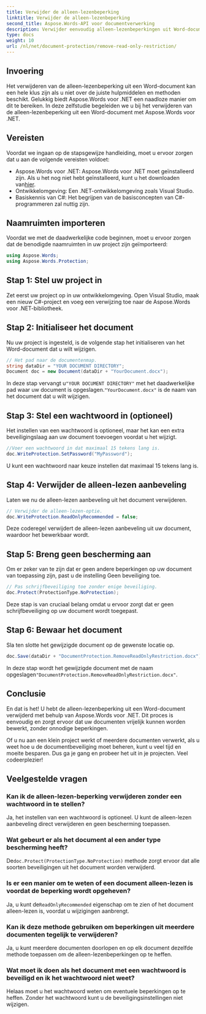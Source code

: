 ```yaml
---
title: Verwijder de alleen-lezenbeperking
linktitle: Verwijder de alleen-lezenbeperking
second_title: Aspose.Words-API voor documentverwerking
description: Verwijder eenvoudig alleen-lezenbeperkingen uit Word-documenten met Aspose.Words voor .NET met onze gedetailleerde, stapsgewijze handleiding. Ideaal voor ontwikkelaars.
type: docs
weight: 10
url: /nl/net/document-protection/remove-read-only-restriction/
---
```

## Invoering

Het verwijderen van de alleen-lezenbeperking uit een Word-document kan een hele klus zijn als u niet over de juiste hulpmiddelen en methoden beschikt. Gelukkig biedt Aspose.Words voor .NET een naadloze manier om dit te bereiken. In deze zelfstudie begeleiden we u bij het verwijderen van de alleen-lezenbeperking uit een Word-document met Aspose.Words voor .NET.

## Vereisten

Voordat we ingaan op de stapsgewijze handleiding, moet u ervoor zorgen dat u aan de volgende vereisten voldoet:

-  Aspose.Words voor .NET: Aspose.Words voor .NET moet geïnstalleerd zijn. Als u het nog niet hebt geïnstalleerd, kunt u het downloaden van[hier](https://releases.aspose.com/words/net/).
- Ontwikkelomgeving: Een .NET-ontwikkelomgeving zoals Visual Studio.
- Basiskennis van C#: Het begrijpen van de basisconcepten van C#-programmeren zal nuttig zijn.

## Naamruimten importeren

Voordat we met de daadwerkelijke code beginnen, moet u ervoor zorgen dat de benodigde naamruimten in uw project zijn geïmporteerd:

```csharp
using Aspose.Words;
using Aspose.Words.Protection;
```

## Stap 1: Stel uw project in

Zet eerst uw project op in uw ontwikkelomgeving. Open Visual Studio, maak een nieuw C#-project en voeg een verwijzing toe naar de Aspose.Words voor .NET-bibliotheek.

## Stap 2: Initialiseer het document

Nu uw project is ingesteld, is de volgende stap het initialiseren van het Word-document dat u wilt wijzigen.

```csharp
// Het pad naar de documentenmap.
string dataDir = "YOUR DOCUMENT DIRECTORY";
Document doc = new Document(dataDir + "YourDocument.docx");
```

 In deze stap vervangt u`"YOUR DOCUMENT DIRECTORY"` met het daadwerkelijke pad waar uw document is opgeslagen.`"YourDocument.docx"` is de naam van het document dat u wilt wijzigen.

## Stap 3: Stel een wachtwoord in (optioneel)

Het instellen van een wachtwoord is optioneel, maar het kan een extra beveiligingslaag aan uw document toevoegen voordat u het wijzigt.

```csharp
//Voer een wachtwoord in dat maximaal 15 tekens lang is.
doc.WriteProtection.SetPassword("MyPassword");
```

U kunt een wachtwoord naar keuze instellen dat maximaal 15 tekens lang is.

## Stap 4: Verwijder de alleen-lezen aanbeveling

Laten we nu de alleen-lezen aanbeveling uit het document verwijderen.

```csharp
// Verwijder de alleen-lezen-optie.
doc.WriteProtection.ReadOnlyRecommended = false;
```

Deze coderegel verwijdert de alleen-lezen aanbeveling uit uw document, waardoor het bewerkbaar wordt.

## Stap 5: Breng geen bescherming aan

Om er zeker van te zijn dat er geen andere beperkingen op uw document van toepassing zijn, past u de instelling Geen beveiliging toe.

```csharp
// Pas schrijfbeveiliging toe zonder enige beveiliging.
doc.Protect(ProtectionType.NoProtection);
```

Deze stap is van cruciaal belang omdat u ervoor zorgt dat er geen schrijfbeveiliging op uw document wordt toegepast.

## Stap 6: Bewaar het document

Sla ten slotte het gewijzigde document op de gewenste locatie op.

```csharp
doc.Save(dataDir + "DocumentProtection.RemoveReadOnlyRestriction.docx");
```

 In deze stap wordt het gewijzigde document met de naam opgeslagen`"DocumentProtection.RemoveReadOnlyRestriction.docx"`.

## Conclusie

En dat is het! U hebt de alleen-lezenbeperking uit een Word-document verwijderd met behulp van Aspose.Words voor .NET. Dit proces is eenvoudig en zorgt ervoor dat uw documenten vrijelijk kunnen worden bewerkt, zonder onnodige beperkingen. 

Of u nu aan een klein project werkt of meerdere documenten verwerkt, als u weet hoe u de documentbeveiliging moet beheren, kunt u veel tijd en moeite besparen. Dus ga je gang en probeer het uit in je projecten. Veel codeerplezier!

## Veelgestelde vragen

### Kan ik de alleen-lezen-beperking verwijderen zonder een wachtwoord in te stellen?

Ja, het instellen van een wachtwoord is optioneel. U kunt de alleen-lezen aanbeveling direct verwijderen en geen bescherming toepassen.

### Wat gebeurt er als het document al een ander type bescherming heeft?

 De`doc.Protect(ProtectionType.NoProtection)` methode zorgt ervoor dat alle soorten beveiligingen uit het document worden verwijderd.

### Is er een manier om te weten of een document alleen-lezen is voordat de beperking wordt opgeheven?

 Ja, u kunt de`ReadOnlyRecommended` eigenschap om te zien of het document alleen-lezen is, voordat u wijzigingen aanbrengt.

### Kan ik deze methode gebruiken om beperkingen uit meerdere documenten tegelijk te verwijderen?

Ja, u kunt meerdere documenten doorlopen en op elk document dezelfde methode toepassen om de alleen-lezenbeperkingen op te heffen.

### Wat moet ik doen als het document met een wachtwoord is beveiligd en ik het wachtwoord niet weet?

Helaas moet u het wachtwoord weten om eventuele beperkingen op te heffen. Zonder het wachtwoord kunt u de beveiligingsinstellingen niet wijzigen.